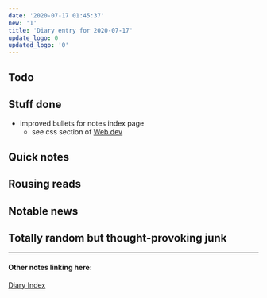 ```yaml
---
date: '2020-07-17 01:45:37'
new: '1'
title: 'Diary entry for 2020-07-17'
update_logo: 0
updated_logo: '0'
---
```

## Todo

## Stuff done
* improved bullets for notes index page
  * see css section of [Web dev](/Web-dev)

## Quick notes

## Rousing reads

## Notable news

## Totally random but thought-provoking junk

---
#### Other notes linking here:

[Diary Index](/diary)
